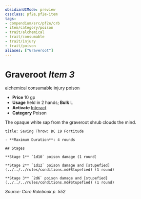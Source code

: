 ```yaml
---
obsidianUIMode: preview
cssclass: pf2e,pf2e-item
tags:
- compendium/src/pf2e/crb
- item/category/poison
- trait/alchemical
- trait/consumable
- trait/injury
- trait/poison
aliases: ["Graveroot"]
---
```

# Graveroot *Item 3*  
[alchemical](../../../rules/traits/alchemical.md)  [consumable](../../../rules/traits/consumable.md)  [injury](../../../rules/traits/injury.md)  [poison](../../../rules/traits/poison.md)  

- **Price** 10 gp
- **Usage** held in 2 hands; **Bulk** L
- **Activate** [Interact](../../../rules/actions/interact.md)
- **Category** Poison

The opaque white sap from the graveroot shrub clouds the mind.

```ad-inline-affliction
title: Saving Throw: DC 19 Fortitude

- **Maximum Duration**: 4 rounds

## Stages

**Stage 1** `1d10` poison damage (1 round)

**Stage 2** `1d12` poison damage and [stupefied](../../../rules/conditions.md#Stupefied) (1 round)

**Stage 3** `2d6` poison damage and [stupefied](../../../rules/conditions.md#Stupefied) (1 round)
```

*Source: Core Rulebook p. 552*
